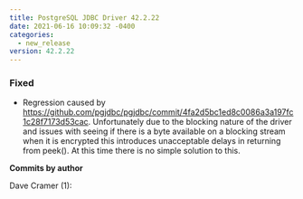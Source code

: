 ```yaml
---
title: PostgreSQL JDBC Driver 42.2.22
date: 2021-06-16 10:09:32 -0400
categories:
  - new_release
version: 42.2.22
---
```


### Fixed

- Regression caused by https://github.com/pgjdbc/pgjdbc/commit/4fa2d5bc1ed8c0086a3a197fc1c28f7173d53cac. Unfortunately
  due to the blocking nature of the driver and issues with seeing if there is a byte available on a blocking stream when it is encrypted
  this introduces unacceptable delays in returning from peek(). At this time there is no simple solution to this.

<!--more-->

**Commits by author**

Dave Cramer (1):
